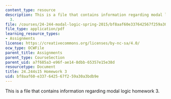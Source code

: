 ```yaml
---
content_type: resource
description: This is a file that contains information regarding modal logic homework
  3.
file: /courses/24-244-modal-logic-spring-2015/bf8aaf60e337642567f259a30a3bdb9e_MIT24_244S15_Homework3.pdf
file_type: application/pdf
learning_resource_types:
- Assignments
license: https://creativecommons.org/licenses/by-nc-sa/4.0/
ocw_type: OCWFile
parent_title: Assignments
parent_type: CourseSection
parent_uid: a7f685a3-e96f-ae14-8dbb-65357e15e38d
resourcetype: Document
title: 24.244s15 Homework 3
uid: bf8aaf60-e337-6425-67f2-59a30a3bdb9e
---
```

This is a file that contains information regarding modal logic homework 3.